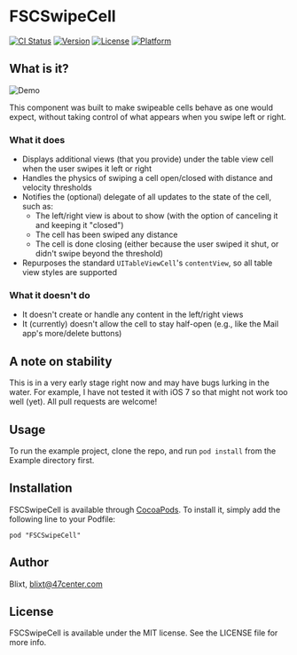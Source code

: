 # FSCSwipeCell

[![CI Status](http://img.shields.io/travis/47center/FSCSwipeCell.svg?style=flat)](https://travis-ci.org/47center/FSCSwipeCell)
[![Version](https://img.shields.io/cocoapods/v/FSCSwipeCell.svg?style=flat)](http://cocoadocs.org/docsets/FSCSwipeCell)
[![License](https://img.shields.io/cocoapods/l/FSCSwipeCell.svg?style=flat)](http://cocoadocs.org/docsets/FSCSwipeCell)
[![Platform](https://img.shields.io/cocoapods/p/FSCSwipeCell.svg?style=flat)](http://cocoadocs.org/docsets/FSCSwipeCell)

## What is it?

![Demo](http://fat.gfycat.com/CarefreeCreativeAdder.gif)

This component was built to make swipeable cells behave as one would expect, without taking control of what appears
when you swipe left or right.

### What it does

* Displays additional views (that you provide) under the table view cell when the user swipes it left or right
* Handles the physics of swiping a cell open/closed with distance and velocity thresholds
* Notifies the (optional) delegate of all updates to the state of the cell, such as:
    * The left/right view is about to show (with the option of canceling it and keeping it "closed")
    * The cell has been swiped any distance
    * The cell is done closing (either because the user swiped it shut, or didn't swipe beyond the threshold)
* Repurposes the standard `UITableViewCell`'s `contentView`, so all table view styles are supported

### What it doesn't do

* It doesn't create or handle any content in the left/right views
* It (currently) doesn't allow the cell to stay half-open (e.g., like the Mail app's more/delete buttons)

## A note on stability

This is in a very early stage right now and may have bugs lurking in the water. For example, I have not tested it
with iOS 7 so that might not work too well (yet). All pull requests are welcome!

## Usage

To run the example project, clone the repo, and run `pod install` from the Example directory first.

## Installation

FSCSwipeCell is available through [CocoaPods](http://cocoapods.org). To install it, simply
add the following line to your Podfile:

    pod "FSCSwipeCell"

## Author

Blixt, blixt@47center.com

## License

FSCSwipeCell is available under the MIT license. See the LICENSE file for more info.
